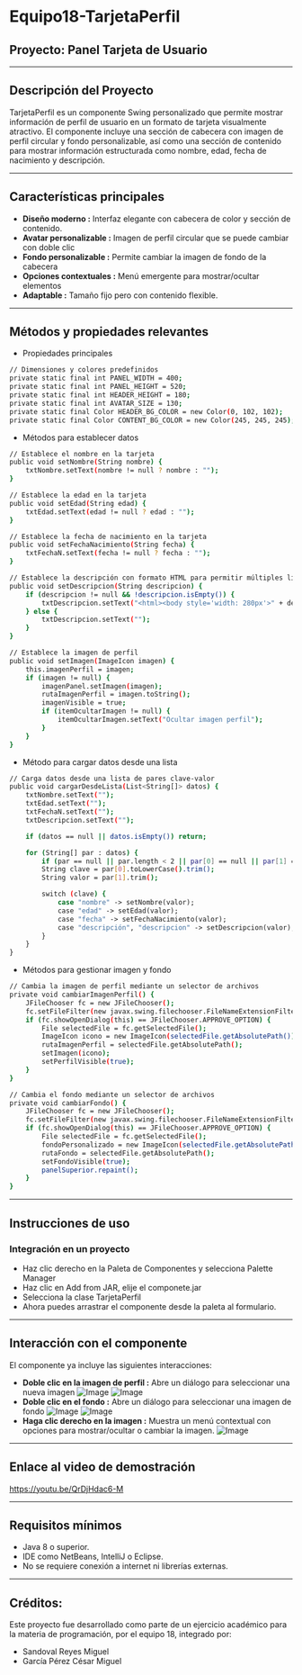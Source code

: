 # Equipo18-TarjetaPerfil
## Proyecto: Panel Tarjeta de Usuario
---

##  Descripción del Proyecto
TarjetaPerfil es un componente Swing personalizado que permite mostrar información de perfil de usuario en un formato de tarjeta visualmente atractivo. El componente incluye una sección de cabecera con imagen de perfil circular y fondo personalizable, así como una sección de contenido para mostrar información estructurada como nombre, edad, fecha de nacimiento y descripción.

---

## Características principales
- **Diseño moderno :** Interfaz elegante con cabecera de color y sección de contenido.
- **Avatar personalizable :** Imagen de perfil circular que se puede cambiar con doble clic
- **Fondo personalizable :** Permite cambiar la imagen de fondo de la cabecera
- **Opciones contextuales :** Menú emergente para mostrar/ocultar elementos
- **Adaptable :** Tamaño fijo pero con contenido flexible.
---

## Métodos y propiedades relevantes

- Propiedades principales
```bash
// Dimensiones y colores predefinidos
private static final int PANEL_WIDTH = 400;
private static final int PANEL_HEIGHT = 520;
private static final int HEADER_HEIGHT = 180;
private static final int AVATAR_SIZE = 130;
private static final Color HEADER_BG_COLOR = new Color(0, 102, 102);
private static final Color CONTENT_BG_COLOR = new Color(245, 245, 245);
```

- Métodos para establecer datos
```bash
// Establece el nombre en la tarjeta
public void setNombre(String nombre) {
    txtNombre.setText(nombre != null ? nombre : "");
}

// Establece la edad en la tarjeta
public void setEdad(String edad) {
    txtEdad.setText(edad != null ? edad : "");
}

// Establece la fecha de nacimiento en la tarjeta
public void setFechaNacimiento(String fecha) {
    txtFechaN.setText(fecha != null ? fecha : "");
}

// Establece la descripción con formato HTML para permitir múltiples líneas
public void setDescripcion(String descripcion) {
    if (descripcion != null && !descripcion.isEmpty()) {
        txtDescripcion.setText("<html><body style='width: 280px'>" + descripcion + "</body></html>");
    } else {
        txtDescripcion.setText("");
    }
}

// Establece la imagen de perfil
public void setImagen(ImageIcon imagen) {
    this.imagenPerfil = imagen;
    if (imagen != null) {
        imagenPanel.setImagen(imagen);
        rutaImagenPerfil = imagen.toString();
        imagenVisible = true;
        if (itemOcultarImagen != null) {
            itemOcultarImagen.setText("Ocultar imagen perfil");
        }
    }
}
```
- Método para cargar datos desde una lista
```bash
// Carga datos desde una lista de pares clave-valor
public void cargarDesdeLista(List<String[]> datos) {
    txtNombre.setText("");
    txtEdad.setText("");
    txtFechaN.setText("");
    txtDescripcion.setText("");

    if (datos == null || datos.isEmpty()) return;

    for (String[] par : datos) {
        if (par == null || par.length < 2 || par[0] == null || par[1] == null) continue;
        String clave = par[0].toLowerCase().trim();
        String valor = par[1].trim();

        switch (clave) {
            case "nombre" -> setNombre(valor);
            case "edad" -> setEdad(valor);
            case "fecha" -> setFechaNacimiento(valor);
            case "descripción", "descripcion" -> setDescripcion(valor);
        }
    }
}
```
- Métodos para gestionar imagen y fondo
```bash
// Cambia la imagen de perfil mediante un selector de archivos
private void cambiarImagenPerfil() {
    JFileChooser fc = new JFileChooser();
    fc.setFileFilter(new javax.swing.filechooser.FileNameExtensionFilter("Imágenes", "jpg", "jpeg", "png", "gif"));
    if (fc.showOpenDialog(this) == JFileChooser.APPROVE_OPTION) {
        File selectedFile = fc.getSelectedFile();
        ImageIcon icono = new ImageIcon(selectedFile.getAbsolutePath());
        rutaImagenPerfil = selectedFile.getAbsolutePath();
        setImagen(icono);
        setPerfilVisible(true);
    }
}

// Cambia el fondo mediante un selector de archivos
private void cambiarFondo() {
    JFileChooser fc = new JFileChooser();
    fc.setFileFilter(new javax.swing.filechooser.FileNameExtensionFilter("Imágenes", "jpg", "jpeg", "png", "gif"));
    if (fc.showOpenDialog(this) == JFileChooser.APPROVE_OPTION) {
        File selectedFile = fc.getSelectedFile();
        fondoPersonalizado = new ImageIcon(selectedFile.getAbsolutePath());
        rutaFondo = selectedFile.getAbsolutePath();
        setFondoVisible(true);
        panelSuperior.repaint();
    }
}
```
---

## Instrucciones de uso
### Integración en un proyecto
- Haz clic derecho en la Paleta de Componentes y selecciona Palette Manager
- Haz clic en Add from JAR, elije el componete.jar
- Selecciona la clase TarjetaPerfil
- Ahora puedes arrastrar el componente desde la paleta al formulario.

---

## Interacción con el componente
El componente ya incluye las siguientes interacciones:
- **Doble clic en la imagen de perfil :** Abre un diálogo para seleccionar una nueva imagen
![Image](https://github.com/CesarMiguel-GP/safafa/blob/main/1.png)
![Image](https://github.com/CesarMiguel-GP/safafa/blob/main/2.png)
- **Doble clic en el fondo :** Abre un diálogo para seleccionar una imagen de fondo
![Image](https://github.com/CesarMiguel-GP/safafa/blob/main/3.png)
![Image](https://github.com/CesarMiguel-GP/safafa/blob/main/4.png)
- **Haga clic derecho en la imagen :** Muestra un menú contextual con opciones para mostrar/ocultar o cambiar la imagen.
![Image](https://github.com/CesarMiguel-GP/safafa/blob/main/5.png)
---
## Enlace al video de demostración

   https://youtu.be/QrDjHdac6-M

---

##  Requisitos mínimos

- Java 8 o superior.
- IDE como NetBeans, IntelliJ o Eclipse.
- No se requiere conexión a internet ni librerías externas.

---

## Créditos:

Este proyecto fue desarrollado como parte de un ejercicio académico para la materia de programación, por el equipo 18, integrado por:

- Sandoval Reyes Miguel  
- García Pérez César Miguel
